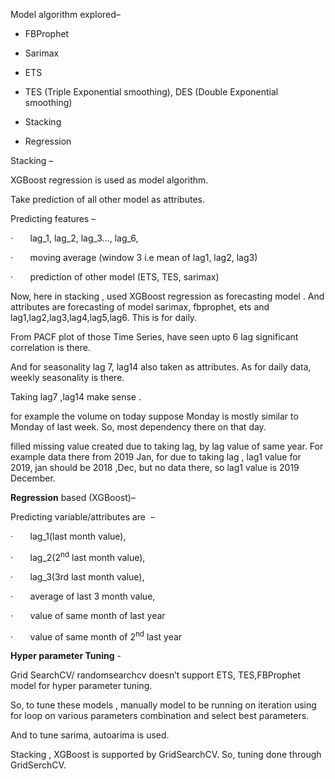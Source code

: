 ﻿Model algorithm explored– 

* FBProphet

* Sarimax

* ETS 

* TES (Triple Exponential smoothing), DES (Double Exponential smoothing)

* Stacking 

* Regression 



Stacking – 

XGBoost regression is used as model algorithm.

Take prediction of all other model as attributes.

Predicting features – 

·       lag\_1, lag\_2, lag\_3…, lag\_6,

·       moving average (window 3 i.e mean of lag1, lag2, lag3)

·       prediction of other model (ETS, TES, sarimax)             



Now, here in stacking , used XGBoost regression as forecasting model . And attributes are forecasting of model sarimax, fbprophet, ets and lag1,lag2,lag3,lag4,lag5,lag6. This is for daily. 

From PACF plot of those Time Series, have seen upto 6 lag significant correlation is there. 

And for seasonality lag 7, lag14 also taken as attributes. As for daily data, weekly seasonality is there.

Taking lag7 ,lag14 make sense . 

for example the volume on today suppose Monday is mostly similar to Monday of last week. So, most dependency there on that day. 



filled missing value created due to taking lag, by lag value of same year. For example data there from 2019 Jan, for due to taking lag , lag1 value for 2019, jan should be 2018 ,Dec, but no data there, so lag1 value is 2019 December. 





**Regression** based (XGBoost)– 

Predicting variable/attributes are  – 

·       lag\_1(last month value), 

·       lag\_2(2<sup>nd</sup> last month value),

·       lag\_3(3rd last month value),

·       average of last 3 month value,

·       value of same month of last year 

·       value of same month of 2<sup>nd</sup> last year 





**Hyper parameter Tuning** - 



Grid SearchCV/ randomsearchcv doesn’t support ETS, TES,FBProphet model for hyper parameter tuning. 

So, to tune these models , manually model to be running on iteration using for loop on various parameters combination and select best parameters. 

And to tune sarima, autoarima is used.

Stacking , XGBoost is supported by GridSearchCV. So, tuning done through GridSerchCV. 


